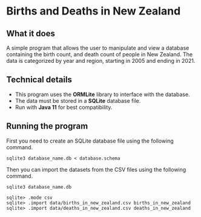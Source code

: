 # Births and Deaths in New Zealand

## What it does
A simple program that allows the user to manipulate and view a database containing the birth count, and death count of 
people in New Zealand. The data is categorized by year and region, starting in 2005 and ending in 2021.

## Technical details
- This program uses the **ORMLite** library to interface with the database.
- The data must be stored in a **SQLite** database file.
- Run with **Java 11** for best compatibility.

## Running the program
First you need to create an SQLite database file using the following command.

```
sqlite3 database_name.db < database.schema
```

Then you can import the datasets from the CSV files using the following command.

```
sqlite3 database_name.db

sqlite> .mode csv
sqlite> .import data/births_in_new_zealand.csv births_in_new_zealand
sqlite> .import data/deaths_in_new_zealand.csv deaths_in_new_zealand
```